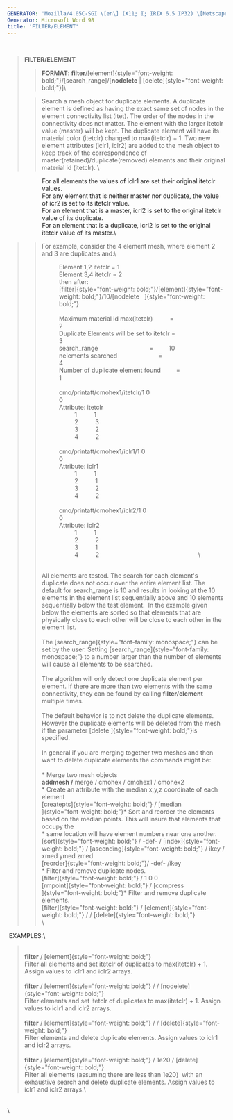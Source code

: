 ```yaml
---
GENERATOR: 'Mozilla/4.05C-SGI \[en\] (X11; I; IRIX 6.5 IP32) \[Netscape\]'
Generator: Microsoft Word 98
title: 'FILTER/ELEMENT'
---
```


 

> **FILTER/ELEMENT**
>
> > **FORMAT**:
> > **filter**/[element]{style="font-weight: bold;"}/\[search\_range\]/\[**nodelete**
> > | [delete]{style="font-weight: bold;"}\]\
>
> > Search a mesh object for duplicate elements. A duplicate element is
> > defined as having the exact same set of nodes in the element
> > connectivity list (itet). The order of the nodes in the connectivity
> > does not matter. The element with the larger itetclr value (master)
> > will be kept. The duplicate element will have its material color
> > (itetclr) changed to max(itetclr) + 1. Two new element attributes
> > (iclr1, iclr2) are added to the mesh object to keep track of the
> > correspondence of master(retained)/duplicate(removed) elements and
> > their original material id (itetclr). \

<div style="margin-left: 80px;">

For all elements the values of iclr1 are set their original itetclr
values.\
For any element that is neither master nor duplicate, the value of icr2
is set to its itetclr value.\
For an element that is a master, icrl2 is set to the original itetclr
value of its duplicate.\
For an element that is a duplicate, icrl2 is set to the original itetclr
value of its master.\

</div>

> > For example, consider the 4 element mesh, where element 2 and 3 are
> > duplicates and:\
> > <div style="margin-left: 40px;">
> >
> > Element 1,2 itetclr = 1\
> > Element 3,4 itetclr = 2\
> > then after:\
> > [filter]{style="font-weight: bold;"}/[element]{style="font-weight: bold;"}/10/[nodelete   ]{style="font-weight: bold;"}                                                  \
> > \
> > Maximum material id max(itetclr)          =         
> > 2                         \
> > Duplicate Elements will be set to itetclr =         
> > 3                         \
> > search\_range                              =        
> > 10                         \
> > nelements searched                        =         
> > 4                         \
> > Number of duplicate element found         =         
> > 1                         \
> > \
> > cmo/printatt/cmohex1/itetclr/1 0
> > 0                                             \
> > Attribute:
> > itetclr                                                             \
> >          1         
> > 1                                                          \
> >          2         
> > 3                                                          \
> >          3         
> > 2                                                          \
> >          4         
> > 2                                                          \
> > \
> > cmo/printatt/cmohex1/iclr1/1 0
> > 0                                               \
> > Attribute:
> > iclr1                                                               \
> >          1         
> > 1                                                          \
> >          2         
> > 1                                                          \
> >          3         
> > 2                                                          \
> >          4         
> > 2                                                          \
> > \
> > cmo/printatt/cmohex1/iclr2/1 0
> > 0                                               \
> > Attribute:
> > iclr2                                                               \
> >          1         
> > 1                                                          \
> >          2         
> > 2                                                          \
> >          3         
> > 1                                                          \
> >          4         
> > 2                                                          \
> >
> > </div>
> >
> > \
> > All elements are tested. The search for each element's duplicate
> > does not occur over the entire element list. The default for
> > search\_range is 10 and results in looking at the 10 elements in the
> > element list sequentially above and 10 elements sequentially below
> > the test element.  In the example given below the elements are
> > sorted so that elements that are physically close to each other will
> > be close to each other in the element list.\
> > \
> > The [search\_range]{style="font-family: monospace;"} can be set by
> > the user. Setting [search\_range]{style="font-family: monospace;"}
> > to a number larger than the number of elements will cause all
> > elements to be searched.\
> > \
> > The algorithm will only detect one duplicate element per element. If
> > there are more than two elements with the same connectivity, they
> > can be found by calling **filter/element** multiple times.\
> > \
> > The default behavior is to not delete the duplicate elements. 
> > However the duplicate elements will be deleted from the mesh if the
> > parameter [delete ]{style="font-weight: bold;"}is specified.\
> > \
> > In general if you are merging together two meshes and then want to
> > delete duplicate elements the commands might be:\
> > \
> > \* Merge two mesh objects\
> > **addmesh /** merge / cmohex / cmohex1 / cmohex2\
> > \* Create an attribute with the median x,y,z coordinate of each
> > element\
> > [createpts]{style="font-weight: bold;"} / [median\
> > ]{style="font-weight: bold;"}\* Sort and reorder the elements based
> > on the median points. This will insure that elements that occupy
> > the\
> > \* same location will have element numbers near one another.\
> > [sort]{style="font-weight: bold;"} / -def- /
> > [index]{style="font-weight: bold;"} /
> > [ascending]{style="font-weight: bold;"} / ikey / xmed ymed zmed\
> > [reorder]{style="font-weight: bold;"}/ -def- /ikey\
> > \* Filter and remove duplicate nodes.\
> > [filter]{style="font-weight: bold;"} / 1 0 0\
> > [rmpoint]{style="font-weight: bold;"} / [compress\
> > ]{style="font-weight: bold;"}\* Filter and remove duplicate
> > elements.\
> > [filter]{style="font-weight: bold;"} /
> > [element]{style="font-weight: bold;"} / /
> > [delete]{style="font-weight: bold;"}\
> > \

 EXAMPLES:\

> \
> **filter** / [element]{style="font-weight: bold;"}\
> Filter all elements and set itetclr of duplicates to max(itetclr) + 1.
> Assign values to iclr1 and iclr2 arrays.\
> \
> **filter** / [element]{style="font-weight: bold;"} / /
> [nodelete]{style="font-weight: bold;"}\
> Filter elements and set itetclr of duplicates to max(itetclr) + 1.
> Assign values to iclr1 and iclr2 arrays.\
> \
> **filter** / [element]{style="font-weight: bold;"} / /
> [delete]{style="font-weight: bold;"}\
> Filter elements and delete duplicate elements. Assign values to iclr1
> and iclr2 arrays.\
> \
> **filter** / [element]{style="font-weight: bold;"} / 1e20 /
> [delete]{style="font-weight: bold;"}\
> Filter all elements (assuming there are less than 1e20)  with an
> exhaustive search and delete duplicate elements. Assign values to
> iclr1 and iclr2 arrays.\

 \
\
